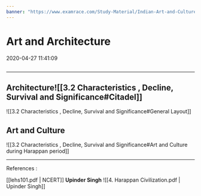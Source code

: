 ```yaml
---
banner: "https://www.examrace.com/Study-Material/Indian-Art-and-Culture/posts/Arts-of-Indus-Valley-Civilization/Bull-from-Mohenjo-Daro.png"
---
```

# Art and Architecture
2020-04-27 11:41:09
```toc
```
---

## Architecture![[3.2 Characteristics , Decline, Survival and Significance#Citadel]]
![[3.2 Characteristics , Decline, Survival and Significance#General Layout]]

## Art and Culture

![[3.2 Characteristics , Decline, Survival and Significance#Art and Culture during Harappan period]]



----
References : 

[[lehs101.pdf | NCERT]]
**Upinder Singh**
![[4. Harappan Civilization.pdf | Upinder Singh]]






